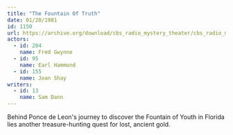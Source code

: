 ```yaml
---
title: "The Fountain Of Truth"
date: 01/20/1981
id: 1150
url: https://archive.org/download/cbs_radio_mystery_theater/cbs_radio_mystery_theater-1101-1150.zip/cbs_radio_mystery_theater-1101-1150%2Fcbsrmt_1150_the_fountain_of_truth.mp3
actors:  
  - id: 204
    name: Fred Gwynne  
  - id: 95
    name: Earl Hammond  
  - id: 155
    name: Joan Shay
writers:  
  - id: 13
    name: Sam Dann
---
```

Behind Ponce de Leon's journey to discover the Fountain of Youth in Florida lies another treasure-hunting quest for lost, ancient gold.